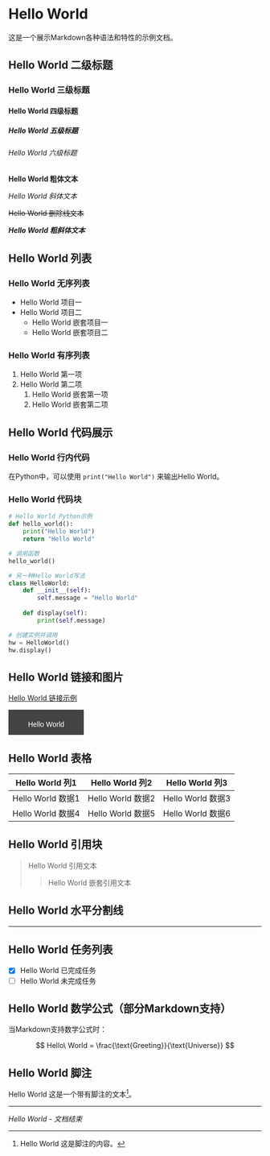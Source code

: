 # Hello World

这是一个展示Markdown各种语法和特性的示例文档。

## Hello World 二级标题

### Hello World 三级标题

#### Hello World 四级标题

##### Hello World 五级标题

###### Hello World 六级标题

**Hello World 粗体文本**

*Hello World 斜体文本*

~~Hello World 删除线文本~~

***Hello World 粗斜体文本***

## Hello World 列表

### Hello World 无序列表
- Hello World 项目一
- Hello World 项目二
  - Hello World 嵌套项目一
  - Hello World 嵌套项目二

### Hello World 有序列表
1. Hello World 第一项
2. Hello World 第二项
   1. Hello World 嵌套第一项
   2. Hello World 嵌套第二项

## Hello World 代码展示

### Hello World 行内代码
在Python中，可以使用 `print("Hello World")` 来输出Hello World。

### Hello World 代码块
```python
# Hello World Python示例
def hello_world():
    print("Hello World")
    return "Hello World"

# 调用函数
hello_world()
```

```python
# 另一种Hello World写法
class HelloWorld:
    def __init__(self):
        self.message = "Hello World"
    
    def display(self):
        print(self.message)

# 创建实例并调用
hw = HelloWorld()
hw.display()
```

## Hello World 链接和图片

[Hello World 链接示例](https://www.example.com)

![Hello World 图片描述](data:image/svg+xml;base64,PHN2ZyB3aWR0aD0iMTUwIiBoZWlnaHQ9IjUwIiB2aWV3Qm94PSIwIDAgMTUwIDUwIiBmaWxsPSJub25lIiB4bWxucz0iaHR0cDovL3d3dy53My5vcmcvMjAwMC9zdmciPgo8cmVjdCB3aWR0aD0iMTUwIiBoZWlnaHQ9IjUwIiBmaWxsPSIjNDQ0NDQ0Ii8+Cjx0ZXh0IHg9Ijc1IiB5PSIzMCIgZm9udC1mYW1pbHk9IkFyaWFsLCBzYW5zLXNlcmlmIiBmb250LXNpemU9IjE0IiBmaWxsPSJ3aGl0ZSIgdGV4dC1hbmNob3I9Im1pZGRsZSIgZG9taW5hbnQtYmFzZWxpbmU9Im1pZGRsZSI+SGVsbG8gV29ybGQ8L3RleHQ+Cjwvc3ZnPgo=)

## Hello World 表格

| Hello World 列1 | Hello World 列2 | Hello World 列3 |
|----------------|----------------|----------------|
| Hello World 数据1 | Hello World 数据2 | Hello World 数据3 |
| Hello World 数据4 | Hello World 数据5 | Hello World 数据6 |

## Hello World 引用块

> Hello World 引用文本
> 
> > Hello World 嵌套引用文本

## Hello World 水平分割线

---

## Hello World 任务列表

- [x] Hello World 已完成任务
- [ ] Hello World 未完成任务

## Hello World 数学公式（部分Markdown支持）

当Markdown支持数学公式时：

$$
Hello\ World = \frac{\text{Greeting}}{\text{Universe}}
$$

## Hello World 脚注

Hello World 这是一个带有脚注的文本[^1]。

[^1]: Hello World 这是脚注的内容。

---

*Hello World - 文档结束*
